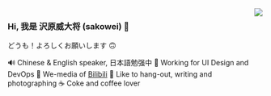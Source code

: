 <img align="right" src="https://github-readme-stats.vercel.app/api?username=weirick&show_icons=true&icon_color=CE1D2D&text_color=718096&bg_color=ffffff&hide_title=true" />

### Hi, 我是 沢原威大将 (sakowei) 👋
どうも！よろしくお願いします 🙃

🔊 Chinese & English speaker, 日本語勉强中
📘 Working for UI Design and DevOps
🎥 We-media of [Bilibili](https://space.bilibili.com/123384044)
📸 Like to hang-out, writing and photographing
☕ Coke and coffee lover
